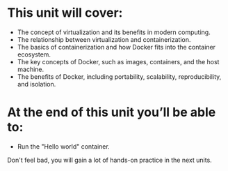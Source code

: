 # This unit will cover:
- The concept of virtualization and its benefits in modern computing.
- The relationship between virtualization and containerization.
- The basics of containerization and how Docker fits into the container ecosystem.
- The key concepts of Docker, such as images, containers, and the host machine.
- The benefits of Docker, including portability, scalability, reproducibility, and isolation.

# At the end of this unit you’ll be able to:
- Run the "Hello world" container.

Don't feel bad, you will gain a lot of hands-on practice in the next units.